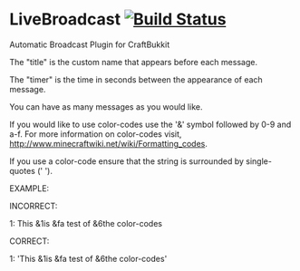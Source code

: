 LiveBroadcast       [![Build Status](https://travis-ci.org/jwolff52/LiveBroadcast.svg?branch=master)](https://travis-ci.org/jwolff52/LiveBroadcast)
=============

Automatic Broadcast Plugin for CraftBukkit

The "title" is the custom name that appears before each message.

The "timer" is the time in seconds between the appearance of each message.

You can have as many messages as you would like.

If you would like to use color-codes use the '&' symbol followed by 0-9 and a-f. For more information on 
color-codes visit, http://www.minecraftwiki.net/wiki/Formatting_codes.

If you use a color-code ensure that the string is surrounded by single-quotes (' ').

EXAMPLE:

INCORRECT:

1: This &1is &fa test of &6the color-codes

CORRECT:

1: 'This &1is &fa test of &6the color-codes'
